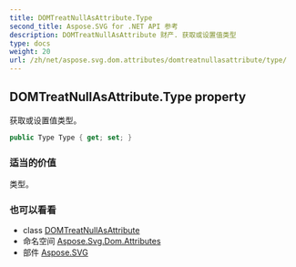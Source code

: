 ```yaml
---
title: DOMTreatNullAsAttribute.Type
second_title: Aspose.SVG for .NET API 参考
description: DOMTreatNullAsAttribute 财产. 获取或设置值类型
type: docs
weight: 20
url: /zh/net/aspose.svg.dom.attributes/domtreatnullasattribute/type/
---
```

## DOMTreatNullAsAttribute.Type property

获取或设置值类型。

```csharp
public Type Type { get; set; }
```

### 适当的价值

类型。

### 也可以看看

* class [DOMTreatNullAsAttribute](../)
* 命名空间 [Aspose.Svg.Dom.Attributes](../../domtreatnullasattribute/)
* 部件 [Aspose.SVG](../../../)


